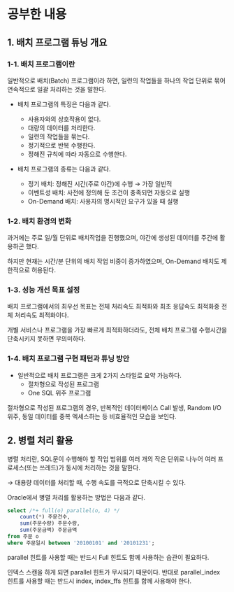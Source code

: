 # 공부한 내용

## 1. 배치 프로그램 튜닝 개요

### 1-1. 배치 프로그램이란

일반적으로 배치(Batch) 프로그램이라 하면, 일련의 작업들을 하나의 작업 단위로 묶어 연속적으로 일괄 처리하는 것을 말한다.

- 배치 프로그램의 특징은 다음과 같다.
    - 사용자와의 상호작용이 없다.
    - 대량의 데이터를 처리한다.
    - 일련의 작업들을 묶는다.
    - 정기적으로 반복 수행한다.
    - 정해진 규칙에 따라 자동으로 수행한다.

- 배치 프로그램의 종류는 다음과 같다.
    - 정기 배치: 정해진 시간(주로 야간)에 수행 → 가장 일반적
    - 이벤트성 배치: 사전에 정의해 둔 조건이 충족되면 자동으로 실행
    - On-Demand 배치: 사용자의 명시적인 요구가 있을 때 실행

### 1-2. 배치 환경의 변화

과거에는 주로 일/월 단위로 배치작업을 진행했으며, 야간에 생성된 데이터를 주간에 활용하곤 했다.

하지만 현재는 시간/분 단위의 배치 작업 비중이 증가하였으며, On-Demand 배치도 제한적으로 허용된다.

### 1-3. 성능 개선 목표 설정

배치 프로그램에서의 최우선 목표는 전체 처리속도 최적화와 최초 응답속도 최적화중 전체 처리속도 최적화이다.

개별 서비스나 프로그램을 가장 빠르게 최적화하더라도, 전체 배치 프로그램 수행시간을 단축시키지 못하면 무의미하다.

### 1-4. 배치 프로그램 구현 패턴과 튜닝 방안

- 일반적으로 배치 프로그램은 크게 2가지 스타일로 요약 가능하다.
    - 절차형으로 작성된 프로그램
    - One SQL 위주 프로그램

절차형으로 작성된 프로그램의 경우, 반복적인 데이터베이스 Call 발생, Random I/O 위주, 동일 데이터를 중복 엑세스하는 등 비효율적인 모습을 보인다.

## 2. 병렬 처리 활용

병렬 처리란, SQL문이 수행해야 할 작업 범위를 여러 개의 작은 단위로 나누어 여러 프로세스(또는 쓰레드)가 동시에 처리하는 것을 말한다.

→ 대용량 데이터를 처리할 때, 수행 속도를 극적으로 단축시킬 수 있다.

Oracle에서 병렬 처리를 활용하는 방법은 다음과 같다.

```sql
select /*+ full(o) parallel(o, 4) */ 
	count(*) 주문건수, 
	sum(주문수량) 주문수량, 
	sum(주문금액) 주문금액 
from 주문 o 
where 주문일시 between '20100101' and '20101231';
```

parallel 힌트를 사용할 때는 반드시 Full 힌트도 함께 사용하는 습관이 필요하다.

인덱스 스캔을 하게 되면 parallel 힌트가 무시되기 때문이다. 반대로 parallel_index 힌트를 사용할 때는 반드시 index, index_ffs 힌트를 함께 사용해야 한다.





